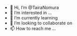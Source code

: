 - 👋 Hi, I’m @TairaNomura
- 👀 I’m interested in ...
- 🌱 I’m currently learning 
- 💞️ I’m looking to collaborate on 
- 📫 How to reach me ...

<!---
TairaNomura/TairaNomura is a ✨ special ✨ repository because its `README.md` (this file) appears on your GitHub profile.
You can click the Preview link to take a look at your changes.
--->
